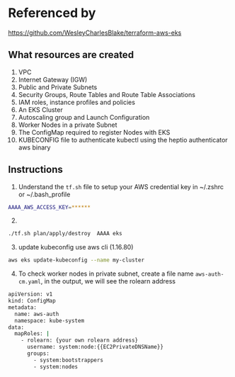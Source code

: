 # Referenced by 
https://github.com/WesleyCharlesBlake/terraform-aws-eks

## What resources are created

1. VPC
2. Internet Gateway (IGW)
3. Public and Private Subnets
4. Security Groups, Route Tables and Route Table Associations
5. IAM roles, instance profiles and policies
6. An EKS Cluster
7. Autoscaling group and Launch Configuration
8. Worker Nodes in a private Subnet
9. The ConfigMap required to register Nodes with EKS
10. KUBECONFIG file to authenticate kubectl using the heptio authenticator aws binary

## Instructions
1. Understand the `tf.sh` file to setup your AWS credential key in ~/.zshrc or ~/.bash_profile
```bash
AAAA_AWS_ACCESS_KEY=******
```
2. 
```bash
./tf.sh plan/apply/destroy  AAAA eks
```
3. update kubeconfig use aws cli (1.16.80)
```bash
aws eks update-kubeconfig --name my-cluster
```
4. To check worker nodes in private subnet, create a file name `aws-auth-cm.yaml`, in the output, we will see the rolearn address
```bash
apiVersion: v1
kind: ConfigMap
metadata:
  name: aws-auth
  namespace: kube-system
data:
  mapRoles: |
    - rolearn: {your own rolearn address}
      username: system:node:{{EC2PrivateDNSName}}
      groups:
        - system:bootstrappers
        - system:nodes

```
